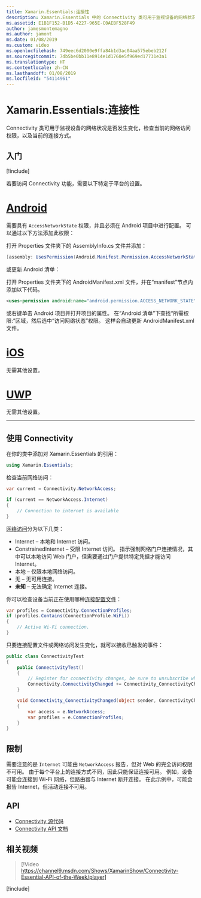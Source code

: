 ```yaml
---
title: Xamarin.Essentials:连接性
description: Xamarin.Essentials 中的 Connectivity 类可用于监视设备的网络状况是否发生变化，检查当前的网络访问权限，以及当前的连接方式。
ms.assetid: E1B1F152-B1D5-4227-965E-C0AEBF528F49
author: jamesmontemagno
ms.author: jamont
ms.date: 01/08/2019
ms.custom: video
ms.openlocfilehash: 749eec6d2000e9ffa84b1d3ac04aa575ebeb212f
ms.sourcegitcommit: 7db5be0bb11e8914e1d1760e5f969ed17731e3a1
ms.translationtype: HT
ms.contentlocale: zh-CN
ms.lasthandoff: 01/08/2019
ms.locfileid: "54114961"
---
```

# <a name="xamarinessentials-connectivity"></a>Xamarin.Essentials:连接性

Connectivity 类可用于监视设备的网络状况是否发生变化，检查当前的网络访问权限，以及当前的连接方式。

## <a name="get-started"></a>入门

[!include[](~/essentials/includes/get-started.md)]

若要访问 Connectivity 功能，需要以下特定于平台的设置。

# <a name="androidtabandroid"></a>[Android](#tab/android)

需要具有 `AccessNetworkState` 权限，并且必须在 Android 项目中进行配置。 可以通过以下方法添加此权限：

打开 Properties 文件夹下的 AssemblyInfo.cs 文件并添加：

```csharp
[assembly: UsesPermission(Android.Manifest.Permission.AccessNetworkState)]
```

或更新 Android 清单：

打开 Properties 文件夹下的 AndroidManifest.xml 文件，并在“manifest”节点内添加以下代码。

```xml
<uses-permission android:name="android.permission.ACCESS_NETWORK_STATE" />
```

或右键单击 Android 项目并打开项目的属性。 在“Android 清单”下查找“所需权限:”区域，然后选中“访问网络状态”权限。 这样会自动更新 AndroidManifest.xml 文件。

# <a name="iostabios"></a>[iOS](#tab/ios)

无需其他设置。

# <a name="uwptabuwp"></a>[UWP](#tab/uwp)

无需其他设置。

-----

## <a name="using-connectivity"></a>使用 Connectivity

在你的类中添加对 Xamarin.Essentials 的引用：

```csharp
using Xamarin.Essentials;
```

检查当前网络访问：

```csharp
var current = Connectivity.NetworkAccess;

if (current == NetworkAccess.Internet)
{
    // Connection to internet is available
}
```

[网络访问](xref:Xamarin.Essentials.NetworkAccess)分为以下几类：

* Internet – 本地和 Internet 访问。
* ConstrainedInternet – 受限 Internet 访问。 指示强制网络门户连接情况，其中可以本地访问 Web 门户，但需要通过门户提供特定凭据才能访问 Internet。
* 本地 – 仅限本地网络访问。
* 无 – 无可用连接。
* **未知** – 无法确定 Internet 连接。

你可以检查设备当前正在使用哪种[连接配置文件](xref:Xamarin.Essentials.ConnectionProfile)：

```csharp
var profiles = Connectivity.ConnectionProfiles;
if (profiles.Contains(ConnectionProfile.WiFi))
{
    // Active Wi-Fi connection.
}
```

只要连接配置文件或网络访问发生变化，就可以接收已触发的事件：

```csharp
public class ConnectivityTest
{
    public ConnectivityTest()
    {
        // Register for connectivity changes, be sure to unsubscribe when finished
        Connectivity.ConnectivityChanged += Connectivity_ConnectivityChanged;
    }

    void Connectivity_ConnectivityChanged(object sender, ConnectivityChangedEventArgs  e)
    {
        var access = e.NetworkAccess;
        var profiles = e.ConnectionProfiles;
    }
}
```

## <a name="limitations"></a>限制

需要注意的是 `Internet` 可能由 `NetworkAccess` 报告，但对 Web 的完全访问权限不可用。 由于每个平台上的连接方式不同，因此只能保证连接可用。 例如，设备可能会连接到 Wi-Fi 网络，但路由器与 Internet 断开连接。 在此示例中，可能会报告 Internet，但活动连接不可用。

## <a name="api"></a>API

* [Connectivity 源代码](https://github.com/xamarin/Essentials/tree/master/Xamarin.Essentials/Connectivity)
* [Connectivity API 文档](xref:Xamarin.Essentials.Connectivity)

## <a name="related-video"></a>相关视频

> [!Video https://channel9.msdn.com/Shows/XamarinShow/Connectivity-Essential-API-of-the-Week/player]

[!include[](~/essentials/includes/xamarin-show-essentials.md)]
